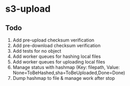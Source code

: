 # s3-upload

## Todo

1. Add pre-upload checksum verification
2. Add pre-download checksum verification
3. Add tests for no object
4. Add worker queues for hashing local files
5. Add worker queues for uploading local files
6. Manage status with hashmap 
(Key: filepath, Value: None=ToBeHashed,sha=ToBeUploaded,Done=Done)
7. Dump hashmap to file & manage work after stop